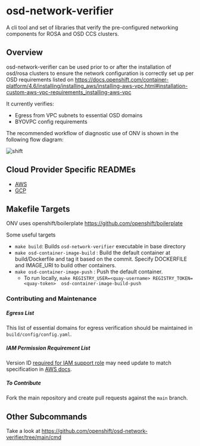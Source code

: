 # osd-network-verifier

A cli tool and set of libraries that 
verify the pre-configured networking components
for ROSA and OSD CCS clusters.

## Overview

osd-network-verifier can be used prior to or after the installation 
of osd/rosa clusters to ensure the network configuration 
is correctly set up per OSD requirements listed on https://docs.openshift.com/container-platform/4.6/installing/installing_aws/installing-aws-vpc.html#installation-custom-aws-vpc-requirements_installing-aws-vpc

It currently verifies:
- Egress from VPC subnets to essential OSD domains
- BYOVPC config requirements


The recommended workflow of diagnostic use of ONV is shown in the following flow diagram:

![shift](https://user-images.githubusercontent.com/87340776/168323039-ec5269a8-2cf9-44db-ab5f-e490c88d4342.jpg)

 

## Cloud Provider Specific READMEs
-  [AWS](AWS.md)
-  [GCP](GCP.md)


## Makefile Targets
ONV uses openshift/boilerplate https://github.com/openshift/boilerplate

Some useful targets
- `make build`: Builds `osd-network-verifier` executable in base directory
- `make osd-container-image-build` : Build the default container at build/Dockerfile and tag it based on the commit. Specify DOCKERFILE and IMAGE_URI to build other containers.
- `make osd-container-image-push` : Push the default container. 
  - To run locally, `make REGISTRY_USER=<quay-username> REGISTRY_TOKEN=<quay-token>  osd-container-image-build-push`

 
### Contributing and Maintenance ####
##### Egress List #####
This list of essential domains for egress verification should be maintained in `build/config/config.yaml`.
##### IAM Permission Requirement List #####
Version ID [required for IAM support role](AWS.md#iam-support-role) may need update to match specification in [AWS docs](https://docs.aws.amazon.com/IAM/latest/UserGuide/reference_policies_elements_version.html). 
##### To Contribute #####
Fork the main repository and create pull requests against the `main` branch.

## Other Subcommands
Take a look at <https://github.com/openshift/osd-network-verifier/tree/main/cmd>
